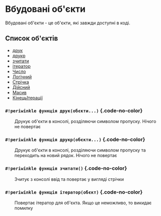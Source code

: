 # Вбудовані об'єкти

Вбудовані об'єкти - це об'єкти, які завжди доступні в коді.

## Список об'єктів

+ [друк](#_3)
+ [друкр](#_4)
+ [зчитати](#_5)
+ [ітератор](#_6)
+ [Число](datatype/number.md)
+ [Логічний](datatype/bool.md)
+ [Стрічка](datatype/string.md)
+ [Дійсний](datatype/real.md)
+ [Масив](datatype/array.md)
+ [КінецьІтерації](iterators.md#_2)


### `#!periwinkle функція друк(обєкти...)` {.code-no-color}
<p style="margin-left: 30px;" markdown>
Друкує об'єкти в консолі, розділяючи символом пропуску. Нічого не повертає
</p>

### `#!periwinkle функція друкр(обєкти...)` {.code-no-color}
<p style="margin-left: 30px;" markdown>
Друкує об'єкти в консолі, розділяючи символом пропуску та переходить на новий рядок. Нічого не повертає
</p>

### `#!periwinkle функція зчитати()` {.code-no-color}
<p style="margin-left: 30px;" markdown>
Зчитує з консолі ввід та повертає у вигляді стрічки
</p>

### `#!periwinkle функція ітератор(обєкт)` {.code-no-color}
<p style="margin-left: 30px;" markdown>
Повертає ітератор для об'єкта. Якщо це неможливо, то викидає помилку
</p>
